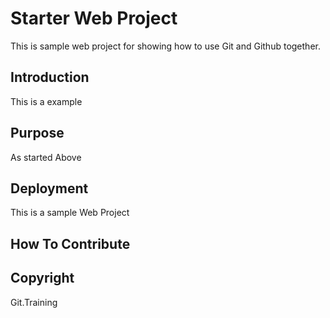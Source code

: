 # Starter Web Project
 This is sample web project for 
 showing how to use Git and Github together.
## Introduction

This is a example
## Purpose
As started Above
## Deployment
This is a sample Web Project
## How To Contribute

## Copyright
Git.Training